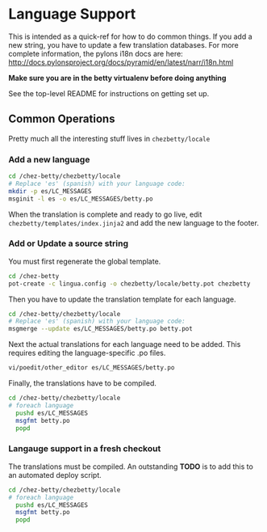 Language Support
================

This is intended as a quick-ref for how to do common things. If you
add a new string, you have to update a few translation databases. For
more complete information, the pylons i18n docs are here:
http://docs.pylonsproject.org/docs/pyramid/en/latest/narr/i18n.html

**Make sure you are in the betty virtualenv before doing anything**

See the top-level README for instructions on getting set up.

Common Operations
-----------------

Pretty much all the interesting stuff lives in `chezbetty/locale`

### Add a new language

```bash
cd /chez-betty/chezbetty/locale
# Replace 'es' (spanish) with your language code:
mkdir -p es/LC_MESSAGES
msginit -l es -o es/LC_MESSAGES/betty.po
```

When the translation is complete and ready to go live, edit
`chezbetty/templates/index.jinja2` and add the new language to
the footer.

### Add or Update a source string

You must first regenerate the global template.
```bash
cd /chez-betty
pot-create -c lingua.config -o chezbetty/locale/betty.pot chezbetty
```

Then you have to update the translation template for each language.
```bash
cd /chez-betty/chezbetty/locale
# Replace 'es' (spanish) with your language code:
msgmerge --update es/LC_MESSAGES/betty.po betty.pot
```

Next the actual translations for each language need to be added. This requires
editing the language-specific .po files.
```bash
vi/poedit/other_editor es/LC_MESSAGES/betty.po
```

Finally, the translations have to be compiled.
```bash
cd /chez-betty/chezbetty/locale
# foreach language
  pushd es/LC_MESSAGES
  msgfmt betty.po
  popd
```

### Langauge support in a fresh checkout

The translations must be compiled. An outstanding **TODO** is to add
this to an automated deploy script.

```bash
cd /chez-betty/chezbetty/locale
# foreach language
  pushd es/LC_MESSAGES
  msgfmt betty.po
  popd
```
